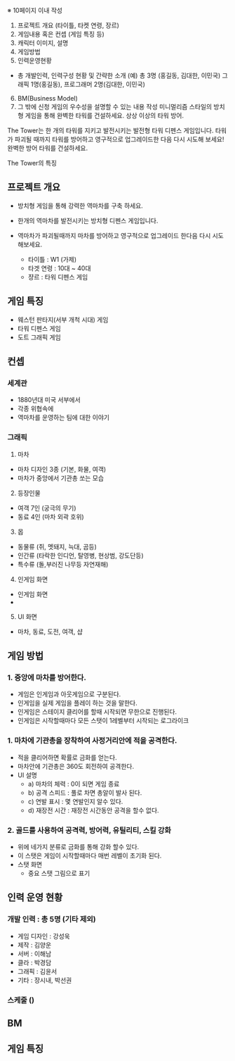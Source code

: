 ※ 10페이지 이내 작성
1) 프로젝트 개요 (타이틀, 타켓 연령, 장르)
2) 게임내용 혹은 컨셉 (게임 특징 등)
3) 캐릭터 이미지, 설명
4) 게임방법
5) 인력운영현황
 - 총 개발인력, 인력구성 현황 및 간략한 소개
 (예) 총 3명 (홍길동, 김대한, 이민국)
 그래픽 1명(홍길동), 프로그래머 2명(김대한, 이민국)
6) BM(Business Model)
7) 그 밖에 신청 게임의 우수성을 설명할 수 있는 내용 작성
미니멀리즘 스타일의 방치형 게임을 통해 완벽한 타워를 건설하세요. 상상 이상의 타워 방어.

The Tower는 한 개의 타워를 지키고 발전시키는 발전형 타워 디펜스 게임입니다. 타워가 파괴될 때까지 타워를 방어하고 영구적으로 업그레이드한 다음 다시 시도해 보세요! 완벽한 방어 타워를 건설하세요.

The Tower의 특징


## 프로젝트 개요

- 방치형 게임을 통해 강력한 역마차를 구축 하세요. 
- 한개의 역마차를 발전시키는 방치형 디펜스 게임입니다. 
- 역마차가 파괴될때까지 마차를 방어하고 영구적으로 업그레이드 한다음 다시 시도 해보세요.  

  - 타이틀 : W1 (가제)
  - 타겟 연령 : 10대 ~ 40대 
  - 쟝르 : 타워 디펜스 게임 

## 게임 특징

- 웨스턴 판타지(서부 개척 시대) 게임
- 타워 디펜스 게임
- 도트 그래픽 게임

## 컨셉

### 세계관

- 1880년대 미국 서부에서 
- 각종 위협속에 
- 역마차를 운영하는 팀에 대한 이야기
  
### 그래픽
1) 마차
  - 마차 디자인 3종 (기본, 화물, 여객)
  - 마차가 중앙에서 기관총 쏘는 모습 
2) 등장인물 
  - 여객 7인 (궁극의 무기)
  - 동료 4인 (마차 외곽 호위)
3) 몹
  - 동물류 (쥐, 멧돼지, 늑대, 곰등)
  - 인간류 (타락한 인디언, 탈영병, 현상범, 강도단등)
  - 특수류 (돌,부러진 나무등 자연재해)

4) 인게임 화면
  - 인게임 화면  
  - 
5) UI 화면
  - 마차, 동료, 도전, 여객, 샵 

## 게임 방법
### 1. 중앙에 마차를 방어한다. 




- 게임은 인게임과 아웃게임으로 구분된다. 
- 인게임을 실제 게임을 플레이 하는 것을 말한다. 
- 인게임은 스테이지 클리어를 할때 시작되면 무한으로 진행된다. 
- 인게임은 시작할때마다 모든 스탯이 1레벨부터 시작되는 로그라이크 

### 1. 마차에 기관총을 장착하여 사정거리안에 적을 공격한다.
  - 적을 클리어하면 확률로 금화를 얻는다.
  - 마차안에 기관총은 360도 회전하여 공격한다.
  - UI 설명 
    - a) 마차의 체력 : 0이 되면 게임 종료
    - b) 공격 스피드 : 풀로 차면 총알이 발사 된다.
    - c) 연발 표시 : 몇 연발인지 알수 있다.
    - d) 재장전 시간 : 재장전 시간동안 공격을 할수 없다. 

### 2. 골드를 사용하여 공격력, 방어력, 유틸리티, 스킬 강화
  - 위에 네가지 분류로 금화를 통해 강화 할수 있다.
  - 이 스탯은 게임이 시작할때마다 매번 레벨이 초기화 된다. 
  - 스탯 화면
    - 중요 스탯 그림으로 표기


## 인력 운영 현황
### 개발 인력 : 총 5명 (기타 제외) 
  - 게임 디자인 : 강성욱
  - 제작 : 김양운
  - 서버 : 이해남
  - 클라 : 박경담
  - 그래픽 : 김윤서
  - 기타 : 장시내, 박선권

### 스케줄 ()

## BM

## 게임 특징

